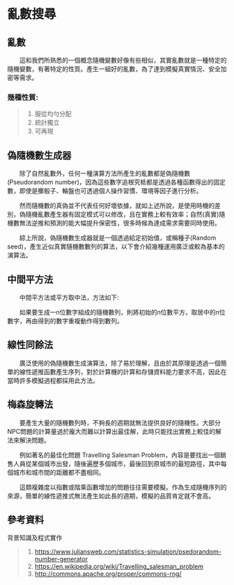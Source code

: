 # 亂數搜尋
## 亂數
&emsp;&emsp;這和我們所熟悉的一個概念隨機變數好像有些相似，其實亂數就是一種特定的隨機變數，有著特定的性質。產生一組好的亂數，為了達到模擬真實情況、安全加密等需求。
### 幾種性質:
>1. 服從均勻分配
>2. 統計獨立
>3. 可再現
## 偽隨機數生成器
&emsp;&emsp;除了自然亂數外，任何一種演算方法所產生的亂數都是偽隨機數(Pseudorandom number)，因為這些數字追根究柢都是透過各種函數得出的固定數，即使是擲骰子、輪盤也可透過個人操作習慣、環境等因子進行分析。

&emsp;&emsp;然而隨機數的真偽並不代表任何好壞依據，就如上述所說，是使用時機的差別，偽隨機亂數產生器有固定模式可以修改，且在實務上較有效率；自然(真實)隨機數無法逆推和預測的能大幅提升保密性，很多時候為達成需求需要同時使用。

&emsp;&emsp;綜上所說，偽隨機數生成器就是一個透過給定初始值，或稱種子(Random seed)，產生近似真實隨機數數列的算法，以下會介紹幾種運用廣泛或較為基本的演算法。

## 中間平方法
&emsp;&emsp;中間平方法或平方取中法，方法如下:

&emsp;&emsp;如果要生成一n位數字組成的隨機數列，則將初始的n位數平方，取居中的n位數字，再由得到的數字重複動作得到數列。

## 線性同餘法

&emsp;&emsp;廣泛使用的偽隨機數生成演算法，除了易於理解，且由於其原理是透過一個簡單的線性遞推函數產生序列，對於計算機的計算和存儲資料能力要求不高，因此在當時許多模擬過程都採用此方法。

## 梅森旋轉法

&emsp;&emsp;要產生大量的隨機數列時，不夠長的週期就無法提供良好的隨機性。大部分NPC問題的計算量過於龐大而難以計算出最佳解，此時只能找出實務上較佳的解法來解決問題。

&emsp;&emsp;例如著名的最佳化問題 Travelling Salesman Problem，內容是要找出一個銷售人員從某個城市出發，隨後遍歷多個城市，最後回到原城市的最短路徑，其中每個城市和城市間的距離都不盡相同。

&emsp;&emsp;這類複雜度以指數或階乘函數增加的問題往往需要模擬。作為生成隨機序列的來源，簡單的線性遞推式無法產生如此長的週期，模擬的品質肯定就不會高。
## 參考資料
背景知識及程式實作
>1. https://www.juliansweb.com/statistics-simulation/psedorandom-number-generator
>2. https://en.wikipedia.org/wiki/Travelling_salesman_problem
>3. http://commons.apache.org/proper/commons-rng/
